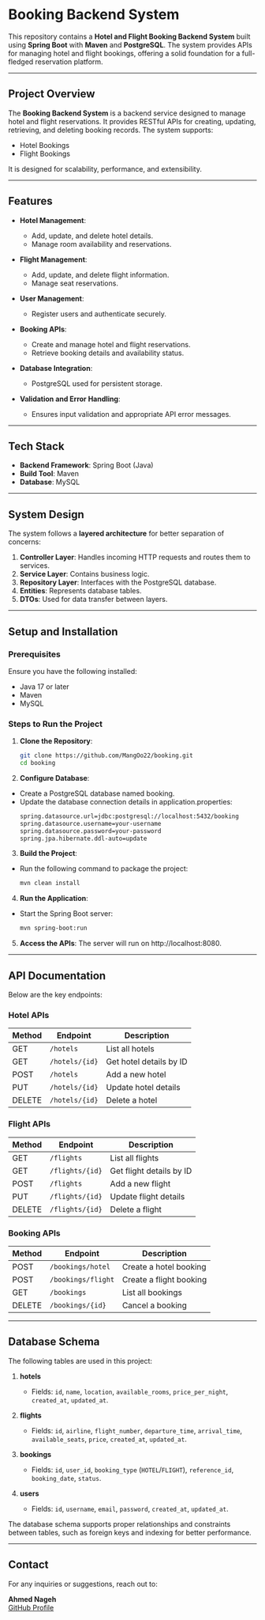 # Booking Backend System

This repository contains a **Hotel and Flight Booking Backend System** built using **Spring Boot** with **Maven** and **PostgreSQL**. The system provides APIs for managing hotel and flight bookings, offering a solid foundation for a full-fledged reservation platform.

---

## Project Overview

The **Booking Backend System** is a backend service designed to manage hotel and flight reservations. It provides RESTful APIs for creating, updating, retrieving, and deleting booking records. The system supports:

- Hotel Bookings  
- Flight Bookings  

It is designed for scalability, performance, and extensibility.

---

## Features

- **Hotel Management**:  
  - Add, update, and delete hotel details.  
  - Manage room availability and reservations.

- **Flight Management**:  
  - Add, update, and delete flight information.  
  - Manage seat reservations.

- **User Management**:  
  - Register users and authenticate securely.  

- **Booking APIs**:  
  - Create and manage hotel and flight reservations.  
  - Retrieve booking details and availability status.

- **Database Integration**:  
  - PostgreSQL used for persistent storage.  

- **Validation and Error Handling**:  
  - Ensures input validation and appropriate API error messages.

---

## Tech Stack

- **Backend Framework**: Spring Boot (Java)  
- **Build Tool**: Maven  
- **Database**: MySQL  

---

## System Design

The system follows a **layered architecture** for better separation of concerns:

1. **Controller Layer**: Handles incoming HTTP requests and routes them to services.  
2. **Service Layer**: Contains business logic.  
3. **Repository Layer**: Interfaces with the PostgreSQL database.  
4. **Entities**: Represents database tables.  
5. **DTOs**: Used for data transfer between layers.

---

## Setup and Installation

### Prerequisites

Ensure you have the following installed:

- Java 17 or later  
- Maven  
- MySQL  

### Steps to Run the Project

1. **Clone the Repository**:  
   ```bash
   git clone https://github.com/MangOo22/booking.git
   cd booking
2. **Configure Database**:
  - Create a PostgreSQL database named booking.
  - Update the database connection details in application.properties:
    ```bash
    spring.datasource.url=jdbc:postgresql://localhost:5432/booking
    spring.datasource.username=your-username
    spring.datasource.password=your-password
    spring.jpa.hibernate.ddl-auto=update
3. **Build the Project**:
  - Run the following command to package the project:
    ```bash
    mvn clean install
4. **Run the Application**:
  - Start the Spring Boot server:
    ```bash
    mvn spring-boot:run
5. **Access the APIs**:
The server will run on http://localhost:8080.
---

## API Documentation

Below are the key endpoints:

### Hotel APIs

| Method | Endpoint                  | Description                     |
|--------|---------------------------|---------------------------------|
| GET    | `/hotels`                 | List all hotels                 |
| GET    | `/hotels/{id}`            | Get hotel details by ID         |
| POST   | `/hotels`                 | Add a new hotel                 |
| PUT    | `/hotels/{id}`            | Update hotel details            |
| DELETE | `/hotels/{id}`            | Delete a hotel                  |

### Flight APIs

| Method | Endpoint                  | Description                     |
|--------|---------------------------|---------------------------------|
| GET    | `/flights`                | List all flights                |
| GET    | `/flights/{id}`           | Get flight details by ID        |
| POST   | `/flights`                | Add a new flight                |
| PUT    | `/flights/{id}`           | Update flight details           |
| DELETE | `/flights/{id}`           | Delete a flight                 |

### Booking APIs

| Method | Endpoint                  | Description                     |
|--------|---------------------------|---------------------------------|
| POST   | `/bookings/hotel`         | Create a hotel booking          |
| POST   | `/bookings/flight`        | Create a flight booking         |
| GET    | `/bookings`               | List all bookings               |
| DELETE | `/bookings/{id}`          | Cancel a booking                |

---

## Database Schema

The following tables are used in this project:

1. **hotels**  
   - Fields: `id`, `name`, `location`, `available_rooms`, `price_per_night`, `created_at`, `updated_at`.  

2. **flights**  
   - Fields: `id`, `airline`, `flight_number`, `departure_time`, `arrival_time`, `available_seats`, `price`, `created_at`, `updated_at`.  

3. **bookings**  
   - Fields: `id`, `user_id`, `booking_type` (`HOTEL`/`FLIGHT`), `reference_id`, `booking_date`, `status`.  

4. **users**  
   - Fields: `id`, `username`, `email`, `password`, `created_at`, `updated_at`.  

The database schema supports proper relationships and constraints between tables, such as foreign keys and indexing for better performance.

---

## Contact

For any inquiries or suggestions, reach out to:  

**Ahmed Nageh**  
[GitHub Profile](https://github.com/MangOo22)  
